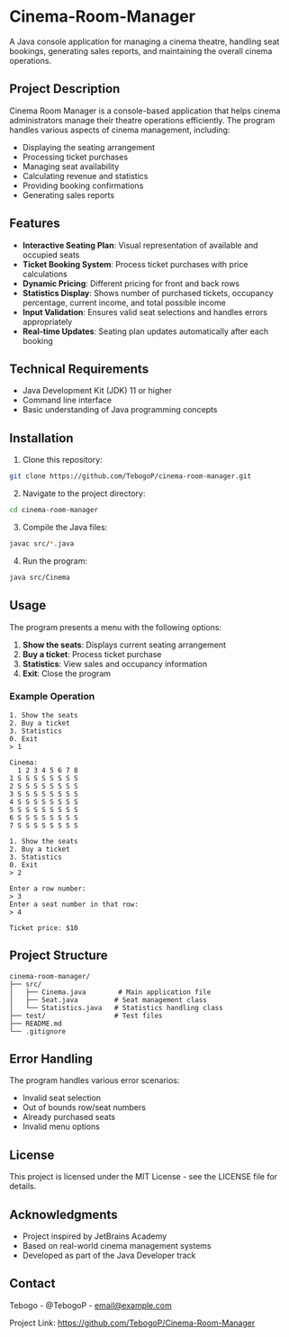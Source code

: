 ﻿# Cinema-Room-Manager
A Java console application for managing a cinema theatre, handling seat bookings, generating sales reports, and maintaining the overall cinema operations.

## Project Description
Cinema Room Manager is a console-based application that helps cinema administrators manage their theatre operations efficiently. The program handles various aspects of cinema management, including:

- Displaying the seating arrangement
- Processing ticket purchases
- Managing seat availability
- Calculating revenue and statistics
- Providing booking confirmations
- Generating sales reports

## Features
- **Interactive Seating Plan**: Visual representation of available and occupied seats
- **Ticket Booking System**: Process ticket purchases with price calculations
- **Dynamic Pricing**: Different pricing for front and back rows
- **Statistics Display**: Shows number of purchased tickets, occupancy percentage, current income, and total possible income
- **Input Validation**: Ensures valid seat selections and handles errors appropriately
- **Real-time Updates**: Seating plan updates automatically after each booking

## Technical Requirements
- Java Development Kit (JDK) 11 or higher
- Command line interface
- Basic understanding of Java programming concepts

## Installation
1. Clone this repository:
```bash
git clone https://github.com/TebogoP/cinema-room-manager.git
```

2. Navigate to the project directory:
```bash
cd cinema-room-manager
```

3. Compile the Java files:
```bash
javac src/*.java
```

4. Run the program:
```bash
java src/Cinema
```

## Usage
The program presents a menu with the following options:

1. **Show the seats**: Displays current seating arrangement
2. **Buy a ticket**: Process ticket purchase
3. **Statistics**: View sales and occupancy information
4. **Exit**: Close the program

### Example Operation
```
1. Show the seats
2. Buy a ticket
3. Statistics
0. Exit
> 1

Cinema:
  1 2 3 4 5 6 7 8
1 S S S S S S S S
2 S S S S S S S S
3 S S S S S S S S
4 S S S S S S S S
5 S S S S S S S S
6 S S S S S S S S
7 S S S S S S S S

1. Show the seats
2. Buy a ticket
3. Statistics
0. Exit
> 2

Enter a row number:
> 3
Enter a seat number in that row:
> 4

Ticket price: $10
```

## Project Structure
```
cinema-room-manager/
├── src/
│   ├── Cinema.java        # Main application file
│   ├── Seat.java         # Seat management class
│   └── Statistics.java   # Statistics handling class
├── test/                 # Test files
├── README.md
└── .gitignore
```
## Error Handling
The program handles various error scenarios:

- Invalid seat selection
- Out of bounds row/seat numbers
- Already purchased seats
- Invalid menu options

## License
This project is licensed under the MIT License - see the LICENSE file for details.

## Acknowledgments
- Project inspired by JetBrains Academy
- Based on real-world cinema management systems
- Developed as part of the Java Developer track

## Contact
Tebogo - @TebogoP - email@example.com

Project Link: https://github.com/TebogoP/Cinema-Room-Manager
